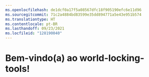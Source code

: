 ```yaml
---
ms.openlocfilehash: de1dcf0a17f5a08567dfc18f905190efc6e11d96
ms.sourcegitcommit: 71c2a4884bd83599e35dd894771a5e43e951b574
ms.translationtype: HT
ms.contentlocale: pt-BR
ms.lasthandoff: 09/23/2021
ms.locfileid: "128190040"
---
```

# <a name="welcome-to-world-locking-tools"></a>Bem-vindo(a) ao world-locking-tools!